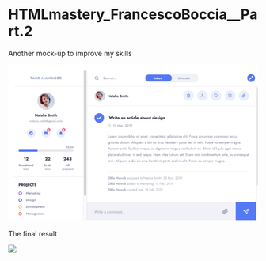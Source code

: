 # HTMLmastery_FrancescoBoccia__Part.2

Another mock-up to improve my skills

![](images/JustForFunProject__HTMLt&CSS.PNG)

The final result

![](images/HTML%and%CSS%master%pt.2.png)
